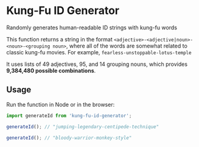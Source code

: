 # Kung-Fu ID Generator

Randomly generates human-readable ID strings with kung-fu words

This function returns a string in the format `<adjective>-<adjective|noun>-<noun>-<grouping noun>`, where all of the words are somewhat related to classic kung-fu movies. For example, `fearless-unstoppable-lotus-temple`

It uses lists of 49 adjectives, 95, and 14 grouping nouns, which provides **9,384,480 possible combinations**.

## Usage

Run the function in Node or in the browser:

```javascript
import generateId from 'kung-fu-id-generator';

generateId(); // "jumping-legendary-centipede-technique"

generateId(); // "bloody-warrior-monkey-style"
```
